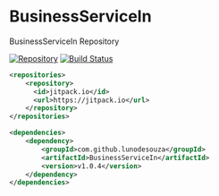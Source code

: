 # BusinessServiceIn
BusinessServiceIn Repository

[![Repository](https://jitpack.io/v/lunodesouza/BusinessServiceIn.svg)](https://jitpack.io/#lunodesouza/BusinessServiceIn)
[![Build Status](https://travis-ci.org/lunodesouza/BusinessServiceIn.svg?branch=master)](https://travis-ci.org/lunodesouza/BusinessServiceIn)
```xml
<repositories>
    <repository>
      <id>jitpack.io</id>
      <url>https://jitpack.io</url>
    </repository>
</repositories>

<dependencies>
    <dependency>
        <groupId>com.github.lunodesouza</groupId>
        <artifactId>BusinessServiceIn</artifactId>
        <version>v1.0.4</version>
    </dependency>
</dependencies>
```
